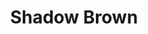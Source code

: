 ---
layout: product
title: "Shadow Brown"
price: "530" 
desc: "Uljana boja"
img_path: "/assets/img/ABT015.webp"
brand: "Abteilung 502"
available: false
special_offer: false
new: false
soon: false
cat: "050000"
subcat: "050100"
subsubcat: "00"
sifra: "ABT015"
popular: false
spec: false
---
